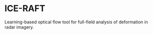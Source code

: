 # ICE-RAFT
Learning-based optical flow tool for full-field analysis of deformation in radar imagery.
